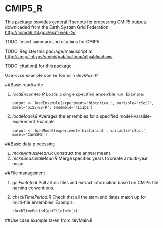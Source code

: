 CMIP5_R
=======

This package provides general R scripts for processing CMIP5 outputs downloaded from the Earth System Grid Federation http://pcmdi9.llnl.gov/esgf-web-fe/.

TODO: Insert summary and citations for CMIP5

TODO: Register this package/manuscript at http://cmip.llnl.gov/cmip5/publications/allpublications

TODO: citation() for this package

Use-case example can be found in *devMain.R*

##Basic read/write
1. *loadEnsemble.R* Loads a single specified ensemble run. Example:
    
    ```
	output <- loadEnsemble(experiment='historical', variable='cSoil', model='GISS-E2-R', ensemble='r1i1p1')
	```

2. *loadModel.R* Averages the ensembles for a specified model-varaible-experiment. Example:
    
    ```
	output <- loadModel(experiment='historical', variable='cSoil', model='CanESM2')
	```
	
##Basic data processing
1. *makeAnnualMean.R* Construct the annual means.
2. *makeSeasonalMean.R* Merge specified years to create a multi-year mean.

##File management
1. *getFileInfo.R* Pull all .nc files and extract information based on CMIP5 file naming conventions.
2. *checkTimePeriod.R* Check that all the start-end dates match up for multi-file ensembles. Example:
    
    ```
	checkTimePeriod(getFileInfo())
	```

##Use case example taken from devMain.R
